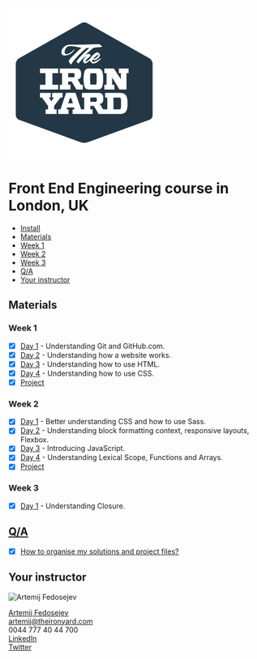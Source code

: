 <img src="tiy-logo.png" alt="The Iron Yard logo" width="300" />

#  Front End Engineering course in London, UK

+ [Install](install.md#install)
+ [Materials](#materials)
 + [Week 1](#week-1)
 + [Week 2](#week-2)
 + [Week 3](#week-3)
+ [Q/A](#qa)
+ [Your instructor](#your-instructor)

## Materials

### Week 1

- [x] [Day 1](week-01/day-01/README.md) - Understanding Git and GitHub.com.
- [x] [Day 2](week-01/day-02/README.md) - Understanding how a website works.
- [x] [Day 3](week-01/day-03/README.md) - Understanding how to use HTML.
- [x] [Day 4](week-01/day-04/README.md) - Understanding how to use CSS.
- [x] [Project](week-01/project.md#project)

### Week 2

- [x] [Day 1](week-02/day-01/README.md) - Better understanding CSS and how to use Sass.
- [x] [Day 2](week-02/day-02/README.md) - Understanding block formatting context, responsive layouts, Flexbox.
- [x] [Day 3](week-02/day-03/README.md) - Introducing JavaScript.
- [x] [Day 4](week-02/day-04/README.md) - Understanding Lexical Scope, Functions and Arrays.
- [x] [Project](week-02/project.md#project)

### Week 3

- [x] [Day 1](week-03/day-01/README.md) - Understanding Closure.

## [Q/A](questions-and-answers.md)

- [x] [How to organise my solutions and project files?](questions-and-answers.md#how-to-organise-my-solutions-and-project-files)

## Your instructor

<img src="http://artemij.com/images/artemij-fedosejev.jpg" width="250" alt="Artemij Fedosejev" />

[Artemij Fedosejev](http://artemij.com)<br />
artemij@theironyard.com<br />
0044 777 40 44 700<br />
[LinkedIn](http://linkedin.com/in/artemij)<br />
[Twitter](http://twitter.com/artemy)
